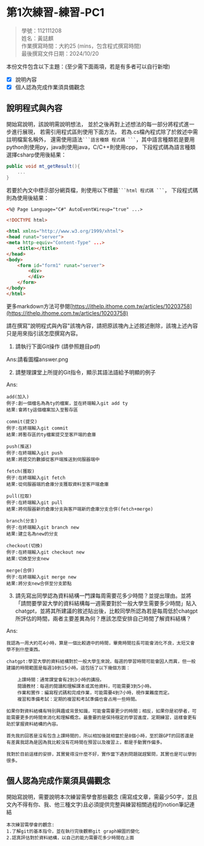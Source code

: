 # 第1次練習-練習-PC1
>
>學號：112111208
><br />
>姓名：黃誌麒
><br />
>作業撰寫時間：大約25 (mins，包含程式撰寫時間)
><br />
>最後撰寫文件日期：2024/10/20
>

本份文件包含以下主題：(至少需下面兩項，若是有多者可以自行新增)
- [x] 說明內容
- [x] 個人認為完成作業須具備觀念

## 說明程式與內容

開始寫說明，該說明需說明想法，
並於之後再對上述想法的每一部分將程式進一步進行展現，
若需引用程式區則使用下面方法，
若為.cs檔內程式除了於敘述中需註明檔案名稱外，
還需使用語法` ```語言種類 程式碼 ``` `，其中語言種類若是要用python則使用py，java則使用java，C/C++則使用cpp，
下段程式碼為語言種類選擇csharp使用後結果：

```csharp
public void mt_getResult(){
    ...
}
```

若要於內文中標示部分網頁檔，則使用以下標籤` ```html 程式碼 ``` `，
下段程式碼則為使用後結果：

```html
<%@ Page Language="C#" AutoEventWireup="true" ...>

<!DOCTYPE html>

<html xmlns="http://www.w3.org/1999/xhtml">
<head runat="server">
<meta http-equiv="Content-Type" ...>
    <title></title>
</head>
<body>
    <form id="form1" runat="server">
        <div>
        </div>
    </form>
</body>
</html>
```
更多markdown方法可參閱[https://ithelp.ithome.com.tw/articles/10203758](https://ithelp.ithome.com.tw/articles/10203758)

請在撰寫"說明程式與內容"該塊內容，請把原該塊內上述敘述刪除，該塊上述內容只是用來指引該怎麼撰寫內容。

1. 請執行下面Git操作 (請參照題目pdf)

Ans:請看圖檔answer.png

2. 請整理課堂上所提的Git指令，顯示其語法語給予明顯的例子

Ans:
```
add(加入)
例⼦:創⼀個檔名為為ty的檔案，並在終端輸入git add ty
結果:會將ty這個檔案加入⾄暫存區

commit(提交)
例⼦:在終端輸入git commit
結果:將暫存區的ty檔案提交⾄客⼾端的倉庫

push(推送)
例⼦:在終端輸入git push
結果:將提交的數據從客⼾端推送到伺服器端中

fetch(獲取)
例⼦:在終端輸入git fetch
結果:從伺服器端的倉庫分⽀獲取資料⾄客⼾端倉庫

pull(拉取)
例⼦:在終端輸入git pull
結果:將伺服器新的倉庫分⽀與客⼾端新的倉庫分⽀合併(fetch+merge)

branch(分⽀)
例⼦:在終端輸入git branch new
結果:建立名為new的分⽀

checkout(切換)
例⼦:在終端輸入git checkout new
結果:切換⾄分⽀new

merge(合併)
例⼦:在終端輸入git merge new
結果:將分⽀new合併⾄分⽀節點
```

3. 請先寫出同學認為資料結構一門課每周需要花多少時間？並提出理由。並將「請問要學習大學的資料結構每一週需要對於一般大學生需要多少時間」貼入chatgpt，並將其所建議的敘述貼出後，比較同學所認為若是每周低於chatgpt所評估的時間，兩者主要差異為何？應該怎麼安排自己時間了解資料結構？


Ans:
```
我認為一周大約花4小時，算是一個比較適中的時間，畢竟時間拉長可能會消化不良，太短又會學不到什麼東西。

chatgpt:學習大學的資料結構對於一般大學生來說，每週的學習時間可能會因人而異，但一般建議的時間範圍是每週10到15小時。這包括了以下幾個方面：

    上課時間：通常課堂會有2到3小時的講授。
    閱讀教材：每週的閱讀和理解課本或其他資料，可能需要3到5小時。
    作業和實作：編寫程式碼和完成作業，可能需要4到7小時，視作業難度而定。
    複習和準備考試：定期的複習和考試準備也會占用一些時間。

如果你對資料結構有特別興趣或背景知識，可能會需要更少的時間；相反，如果你是初學者，可能需要更多的時間來消化和理解概念。最重要的是保持穩定的學習進度，定期練習，這樣會更有助於掌握資料結構的內容。

首先我的回答是沒有包含上課時間的，所以相加後就相當於是8個小時，至於跟GPT的回答還是有差異我認為是因為我比較沒有花時間在預習以及複習上，都是手動實作偏多。

我對於目前這樣的安排，其實覺得沒什麼不好，實作當下遇到問題就趕緊問，其實也是可以學到很多。
```

## 個人認為完成作業須具備觀念

開始寫說明，需要說明本次練習需學會那些觀念 (需寫成文章，需最少50字，並且文內不得有你、我、他三種文字)且必須提供完整與練習相關過程的notion筆記連結
```
本次練習需學會的觀念:
1.了解git的基本指令，並在執行完後觀察git graph線圖的變化
2.認真評估對於資料結構，以自己的能力需要花多少時間在上面
```